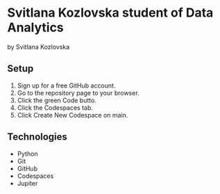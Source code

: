 # Svitlana Kozlovska student of Data Analytics

by Svitlana Kozlovska

## Setup

1. Sign up for a free GitHub account.
2. Go to the repository page to your browser.
3. Click the green Code butto.
4. Click the Codespaces tab.
5. Click Create New Codespace on main.

## Technologies

- Python
- Git
- GitHub
- Codespaces
- Jupiter
    
